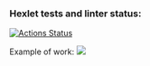 ### Hexlet tests and linter status:
[![Actions Status](https://github.com/SashaTolkodubova/frontend-project-46/actions/workflows/hexlet-check.yml/badge.svg)](https://github.com/SashaTolkodubova/frontend-project-46/actions)

Example of work:
<a href="https://asciinema.org/a/ZWTkriVephoAsfUZHG1ZXeUKV" target="_blank"><img src="https://asciinema.org/a/ZWTkriVephoAsfUZHG1ZXeUKV.svg" /></a>